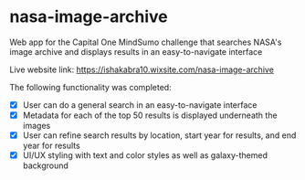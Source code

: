 # nasa-image-archive
Web app for the Capital One MindSumo challenge that searches NASA's image archive and displays results in an easy-to-navigate interface

Live website link: https://ishakabra10.wixsite.com/nasa-image-archive

The following functionality was completed:
- [x] User can do a general search in an easy-to-navigate interface
- [x] Metadata for each of the top 50 results is displayed underneath the images
- [x] User can refine search results by location, start year for results, and end year for results
- [x] UI/UX styling with text and color styles as well as galaxy-themed background
